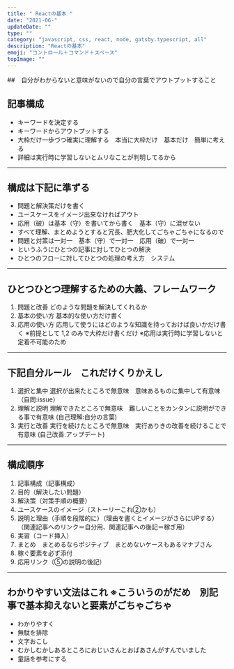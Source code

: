 ```yaml
---
title: " Reactの基本 "
date: "2021-06-"
updateDate: ""
type: ""
category: "javascript, css, react, node, gatsby.typescript, all"
description: "Reactの基本"
emoji: "コントロール＋コマンド＋スペース"
topImage: ""
---
```


##　自分がわからないと意味がないので自分の言葉でアウトプットすること

## 記事構成

- キーワードを決定する
- キーワードからアウトプットする
- 大枠だけ一歩づつ確実に理解する　本当に大枠だけ　基本だけ　簡単に考える
- 詳細は実行時に学習しないとムリなことが判明してるから

---

## 構成は下記に準ずる

- 問題と解決策だけを書く
- ユースケースをイメージ出来なければアウト
- 応用（破）は基本（守）を書いてから書く　基本（守）に混ぜない
- すべて理解、まとめようとすると冗長、肥大化してごちゃごちゃになるので
- 問題と対策は一対一　基本（守）で一対一　応用（破）で一対一
- というふうにひとつの記事に対してひとつの解決
- ひとつのフローに対してひとつの処理の考え方　システム

---

## ひとつひとつ理解するための大義、フレームワーク

1. 問題と改善 どのような問題を解決してくれるか
2. 基本の使い方 基本的な使い方だけ書く
3. 応用の使い方 応用して使うにはどのような知識を持っておけば良いかだけ書く
   ※前提として 1,2 のみで大枠だけ書くだけ
   ※応用は実行時に学習しないと定着不可能のため

---

## 下記自分ルール　これだけくりかえし

1. 選択と集中 選択が出来たところで無意味　意味あるものに集中して有意味　（自問:issue）
2. 理解と説明 理解できたところで無意味　難しいことをカンタンに説明ができる事で有意味 (自己理解:自分の言葉)
3. 実行と改善 実行を続けたところで無意味　実行ありきの改善を続けることで有意味 (自己改善:アップデート)

---

## 構成順序

1. 記事構成（記事構成）
2. 目的（解決したい問題）
3. 解決策（対策手順の概要）
4. ユースケースのイメージ（ストーリーこれ②かも）
5. 説明と理由（手順を段階的に）（理由を書くとイメージがさらにUPする）（関連記事へのリンク＝自分用、関連記事への後記＝稼ぎ用）
6. 実習（コード挿入）
7. まとめ　まとめるならポジティブ　まとめないケースもあるマナブさん
8. 稼ぐ要素を必ず添付
9. 応用リンク（⑤の説明の後記）

---

## わかりやすい文法はこれ ※こういうのがだめ　別記事で基本抑えないと要素がごちゃごちゃ

- わかりやすく
- 無駄を排除
- 文字おこし
- むかしむかしあるところにおじいさんとおばあさんがすんでいました
- 童話を参考にする
